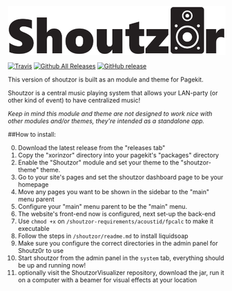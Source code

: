 ![shoutzor-logo](./xorinzor/shoutzor/shoutzor-logo.png)

[![Travis](https://img.shields.io/travis/xorinzor/shoutzor.svg?maxAge=2592000&style=flat)]()
[![Github All Releases](https://img.shields.io/github/downloads/xorinzor/shoutzor/total.svg?maxAge=2592000&style=flat)]()
[![GitHub release](https://img.shields.io/github/release/xorinzor/shoutzor.svg?maxAge=2592000&style=flat)]()

This version of shoutzor is built as an module and theme for Pagekit.

Shoutzor is a central music playing system that allows your LAN-party (or other kind of event) to have centralized music!

*Keep in mind this module and theme are not designed to work nice with other modules and/or themes, they're intended as a standalone app.*

##How to install:

0. Download the latest release from the "releases tab"
1. Copy the "xorinzor" directory into your pagekit's "packages" directory
2. Enable the "Shoutzor" module and set your theme to the "shoutzor-theme" theme.
3. Go to your site's pages and set the shoutzor dashboard page to be your homepage
4. Move any pages you want to be shown in the sidebar to the "main" menu parent
5. Configure your "main" menu parent to be the "main" menu.
6. The website's front-end now is configured, next set-up the back-end
7. Use `chmod +x` on `/shoutzor-requirements/acoustid/fpcalc` to make it executable
8. Follow the steps in `/shoutzor/readme.md` to install liquidsoap
9. Make sure you configure the correct directories in the admin panel for Shoutz0r to use
10. Start shoutzor from the admin panel in the `system` tab, everything should be up and running now!
11. optionally visit the ShoutzorVisualizer repository, download the jar, run it on a computer with a beamer for visual effects at your location
